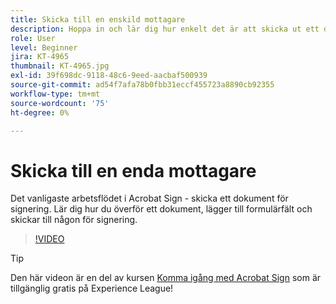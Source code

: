 ```yaml
---
title: Skicka till en enskild mottagare
description: Hoppa in och lär dig hur enkelt det är att skicka ut ett dokument för signering
role: User
level: Beginner
jira: KT-4965
thumbnail: KT-4965.jpg
exl-id: 39f698dc-9118-48c6-9eed-aacbaf500939
source-git-commit: ad54f7afa78b0fbb31eccf455723a8890cb92355
workflow-type: tm+mt
source-wordcount: '75'
ht-degree: 0%

---
```


# Skicka till en enda mottagare

Det vanligaste arbetsflödet i Acrobat Sign - skicka ett dokument för signering. Lär dig hur du överför ett dokument, lägger till formulärfält och skickar till någon för signering.

>[!VIDEO](https://video.tv.adobe.com/v/341295?quality=12&learn=on&hidetitle=true)

>[!TIP]
>
>Den här videon är en del av kursen [Komma igång med Acrobat Sign](https://experienceleague.adobe.com/?recommended=Sign-U-1-2020.1) som är tillgänglig gratis på Experience League!